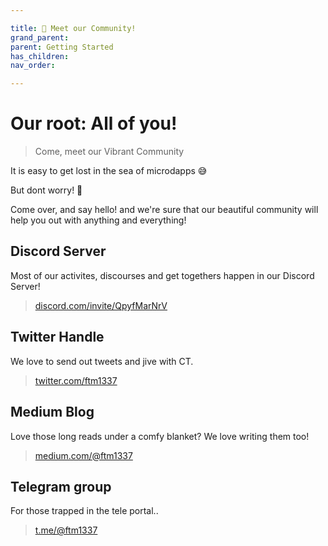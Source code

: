 ```yaml
---

title: 🤗 Meet our Community!
grand_parent:
parent: Getting Started
has_children:
nav_order:

---
```


# Our root: All of you!
> Come, meet our Vibrant Community

It is easy to get lost in the sea of microdapps 😅

But dont worry! 🤗

Come over, and say hello! and we're sure that our beautiful community will help you out with anything and everything!


## Discord Server
Most of our activites, discourses and get togethers happen in our Discord Server!
> [discord.com/invite/QpyfMarNrV](https://discord.com/invite/QpyfMarNrV)

## Twitter Handle
We love to send out tweets and jive with CT.
> [twitter.com/ftm1337](https://twitter.com/ftm1337)

## Medium Blog
Love those long reads under a comfy blanket? We love writing them too!
> [medium.com/@ftm1337](https://medium.com/@ftm1337)

## Telegram group
For those trapped in the tele portal..
> [t.me/@ftm1337](https://t.me/ftm1337)